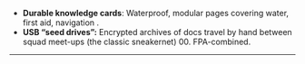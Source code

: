 - **Durable knowledge cards**: Waterproof, modular pages covering water, first aid, navigation .  
- **USB “seed drives”:** Encrypted archives of docs travel by hand between squad meet-ups (the classic sneakernet) 00. FPA-combined.  
---